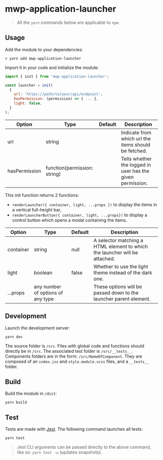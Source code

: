 # mwp-application-launcher

> All the `yarn` commands below are applicable to `npm`.

## Usage

Add the module to your dependencies:
```
> yarn add mwp-application-launcher
```

Import it in your code and initialize the module:
```javascript
import { init } from 'mwp-application-launcher';

const launcher = init(
  {
    url: 'https://path/to/your/api/endpoint',
    hasPermission: (permission) => { ... },
    light: false,
  }
);
```
| Option | Type | Default | Description |
| --- | --- | --- | --- |
| url | string | | Indicate from which url the items should be fetched. |
| hasPermission | function(permission: string) | | Tells whether the logged in user has the given permission. |

This init function returns 2 functions:
* `renderLauncher({ container, light, ...props })` to display the items in a vertical full-height bar,
* `renderLauncherButton({ container, light, ...props})` to display a control button which opens a modal containing the items.

| Option | Type | Default | Description |
| --- | --- | --- | --- |
| container | string | null | A selector matching a HTML element to which the launcher will be attached. |
| light | boolean | false | Whether to use the light theme instead of the dark one. |
| ...props | any number of options of any type | | These options will be passed down to the launcher parent element. |


## Development

Launch the development server:
```
yarn dev
```
The source folder is `/src`.
Files with global code and functions should directly be in `/src`. The associated test folder is `/src/__tests__`.
Components folders are in the form: `/src/NameOfComponent`. They are composed of an `index.jsx` and `style.module.scss` files, and a `__tests__` folder.


## Build

Build the module in `/dist`:
```
yarn build
```

## Test

Tests are made with [Jest](https://jestjs.io/). The following command launches all tests:
```
yarn test
```
> Jest CLI arguments can be passed directly to the above command, like so: `yarn test -u` (updates snapshots).
